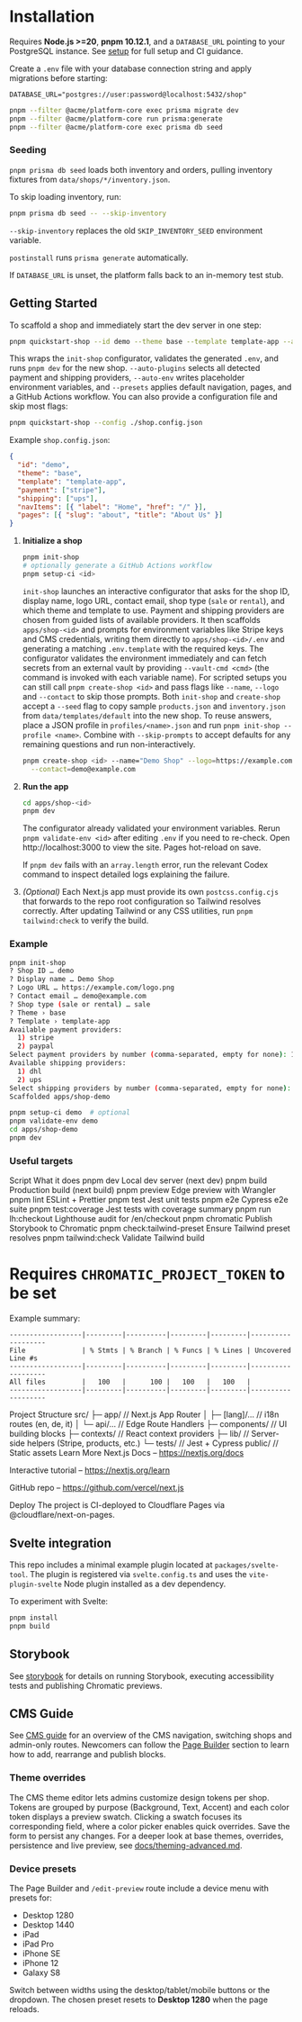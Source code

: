 # Installation

Requires **Node.js >=20**, **pnpm 10.12.1**, and a `DATABASE_URL` pointing to your
PostgreSQL instance. See [setup](./setup.md) for full setup and CI guidance.

Create a `.env` file with your database connection string and apply migrations
before starting:

```env
DATABASE_URL="postgres://user:password@localhost:5432/shop"
```

```bash
pnpm --filter @acme/platform-core exec prisma migrate dev
pnpm --filter @acme/platform-core run prisma:generate
pnpm --filter @acme/platform-core exec prisma db seed
```

### Seeding

`pnpm prisma db seed` loads both inventory and orders, pulling inventory fixtures from `data/shops/*/inventory.json`.

To skip loading inventory, run:

```bash
pnpm prisma db seed -- --skip-inventory
```

`--skip-inventory` replaces the old `SKIP_INVENTORY_SEED` environment variable.

`postinstall` runs `prisma generate` automatically.

If `DATABASE_URL` is unset, the platform falls back to an in-memory test stub.

## Getting Started

To scaffold a shop and immediately start the dev server in one step:

```bash
pnpm quickstart-shop --id demo --theme base --template template-app --auto-plugins --auto-env --presets
```

This wraps the `init-shop` configurator, validates the generated `.env`, and runs `pnpm dev` for the new shop. `--auto-plugins` selects all detected payment and shipping providers, `--auto-env` writes placeholder environment variables, and `--presets` applies default navigation, pages, and a GitHub Actions workflow. You can also provide a configuration file and skip most flags:

```bash
pnpm quickstart-shop --config ./shop.config.json
```

Example `shop.config.json`:

```json
{
  "id": "demo",
  "theme": "base",
  "template": "template-app",
  "payment": ["stripe"],
  "shipping": ["ups"],
  "navItems": [{ "label": "Home", "href": "/" }],
  "pages": [{ "slug": "about", "title": "About Us" }]
}
```

1. **Initialize a shop**

   ```bash
   pnpm init-shop
   # optionally generate a GitHub Actions workflow
   pnpm setup-ci <id>
   ```

   `init-shop` launches an interactive configurator that asks for the shop ID, display name, logo URL,
   contact email, shop type (`sale` or `rental`), and which theme and template to use. Payment and
   shipping providers are chosen from guided lists of available providers. It then
   scaffolds `apps/shop-<id>` and prompts for environment variables like Stripe keys and CMS
   credentials, writing them directly to `apps/shop-<id>/.env` and generating a matching
   `.env.template` with the required keys. The configurator validates the environment immediately and
   can fetch secrets from an external vault by providing `--vault-cmd <cmd>` (the command is invoked
   with each variable name). For scripted setups you can still
   call `pnpm create-shop <id>` and pass flags like `--name`, `--logo` and `--contact` to skip those
   prompts. Both `init-shop` and `create-shop` accept a `--seed` flag to copy sample
   `products.json` and `inventory.json` from `data/templates/default` into the new shop.
   To reuse answers, place a JSON profile in `profiles/<name>.json` and run
   `pnpm init-shop --profile <name>`. Combine with `--skip-prompts` to accept
   defaults for any remaining questions and run non-interactively.

   ```bash
   pnpm create-shop <id> --name="Demo Shop" --logo=https://example.com/logo.png \
     --contact=demo@example.com
   ```

2. **Run the app**

   ```bash
   cd apps/shop-<id>
   pnpm dev
   ```

   The configurator already validated your environment variables. Rerun `pnpm validate-env <id>` after
   editing `.env` if you need to re-check. Open http://localhost:3000 to view the site. Pages
   hot-reload on save.

   If `pnpm dev` fails with an `array.length` error, run the relevant Codex command to inspect detailed logs explaining the failure.

3. _(Optional)_ Each Next.js app must provide its own `postcss.config.cjs` that forwards to the repo root configuration so Tailwind resolves correctly. After updating Tailwind or any CSS utilities, run `pnpm tailwind:check` to verify the build.

### Example

```bash
pnpm init-shop
? Shop ID … demo
? Display name … Demo Shop
? Logo URL … https://example.com/logo.png
? Contact email … demo@example.com
? Shop type (sale or rental) … sale
? Theme › base
? Template › template-app
Available payment providers:
  1) stripe
  2) paypal
Select payment providers by number (comma-separated, empty for none): 1
Available shipping providers:
  1) dhl
  2) ups
Select shipping providers by number (comma-separated, empty for none): 2
Scaffolded apps/shop-demo

pnpm setup-ci demo  # optional
pnpm validate-env demo
cd apps/shop-demo
pnpm dev
```

### Useful targets

Script What it does
pnpm dev Local dev server (next dev)
pnpm build Production build (next build)
pnpm preview Edge preview with Wrangler
pnpm lint ESLint + Prettier
pnpm test Jest unit tests
pnpm e2e Cypress e2e suite
pnpm test:coverage Jest tests with coverage summary
pnpm run lh:checkout Lighthouse audit for /en/checkout
pnpm chromatic Publish Storybook to Chromatic
pnpm check:tailwind-preset Ensure Tailwind preset resolves
pnpm tailwind:check Validate Tailwind build

# Requires `CHROMATIC_PROJECT_TOKEN` to be set

Example summary:

```
------------------|---------|----------|---------|---------|-------------------
File              | % Stmts | % Branch | % Funcs | % Lines | Uncovered Line #s
------------------|---------|----------|---------|---------|-------------------
All files         |   100   |      100 |   100   |   100   |
------------------|---------|----------|---------|---------|-------------------
```

Project Structure
src/
├─ app/ // Next.js App Router
│ ├─ [lang]/… // i18n routes (en, de, it)
│ └─ api/… // Edge Route Handlers
├─ components/ // UI building blocks
├─ contexts/ // React context providers
├─ lib/ // Server-side helpers (Stripe, products, etc.)
└─ tests/ // Jest + Cypress
public/ // Static assets
Learn More
Next.js Docs – https://nextjs.org/docs

Interactive tutorial – https://nextjs.org/learn

GitHub repo – https://github.com/vercel/next.js

Deploy
The project is CI-deployed to Cloudflare Pages via
@cloudflare/next-on-pages.

## Svelte integration

This repo includes a minimal example plugin located at `packages/svelte-tool`.
The plugin is registered via `svelte.config.ts` and uses the
`vite-plugin-svelte` Node plugin installed as a dev dependency.

To experiment with Svelte:

```bash
pnpm install
pnpm build
```

## Storybook

See [storybook](./storybook.md) for details on running Storybook,
executing accessibility tests and publishing Chromatic previews.

## CMS Guide

See [CMS guide](./cms.md) for an overview of the CMS navigation,
switching shops and admin-only routes. Newcomers can follow the
[Page Builder](./cms.md#page-builder) section to learn how to add,
rearrange and publish blocks.

### Theme overrides

The CMS theme editor lets admins customize design tokens per shop. Tokens are
grouped by purpose (Background, Text, Accent) and each color token displays a
preview swatch. Clicking a swatch focuses its corresponding field, where a color
picker enables quick overrides. Save the form to persist any changes. For a deeper look at base themes, overrides, persistence and live preview, see [docs/theming-advanced.md](docs/theming-advanced.md).

### Device presets

The Page Builder and `/edit-preview` route include a device menu with presets for:

- Desktop 1280
- Desktop 1440
- iPad
- iPad Pro
- iPhone SE
- iPhone 12
- Galaxy S8

Switch between widths using the desktop/tablet/mobile buttons or the dropdown. The chosen preset resets to **Desktop 1280** when the page reloads.
